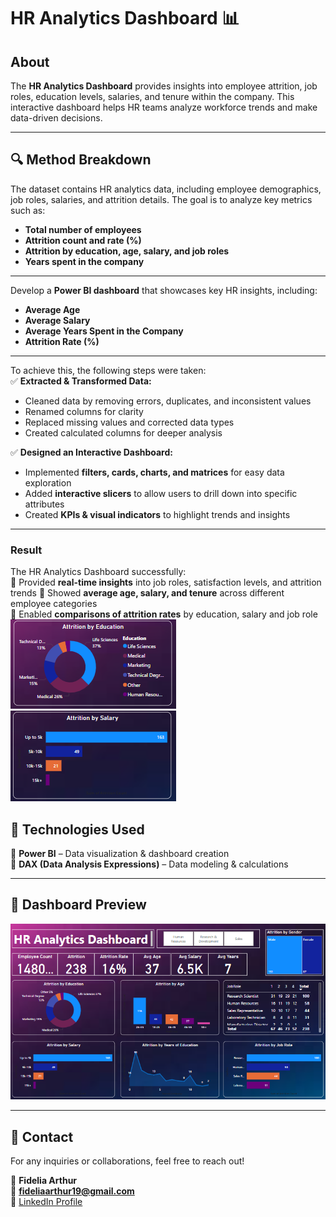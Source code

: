 
# HR Analytics Dashboard 📊

## About
The **HR Analytics Dashboard** provides insights into employee attrition, job roles, education levels, salaries, and tenure within the company. This interactive dashboard helps HR teams analyze workforce trends and make data-driven decisions.

---

## 🔍 Method Breakdown

  
The dataset contains HR analytics data, including employee demographics, job roles, salaries, and attrition details. The goal is to analyze key metrics such as:  
- **Total number of employees**  
- **Attrition count and rate (%)**  
- **Attrition by education, age, salary, and job roles**  
- **Years spent in the company**  

---

  
Develop a **Power BI dashboard** that showcases key HR insights, including:  
- **Average Age**  
- **Average Salary**  
- **Average Years Spent in the Company**  
- **Attrition Rate (%)**  

---


To achieve this, the following steps were taken:  
✅ **Extracted & Transformed Data:**  
- Cleaned data by removing errors, duplicates, and inconsistent values  
- Renamed columns for clarity  
- Replaced missing values and corrected data types  
- Created calculated columns for deeper analysis  

✅ **Designed an Interactive Dashboard:**  
- Implemented **filters, cards, charts, and matrices** for easy data exploration  
- Added **interactive slicers** to allow users to drill down into specific attributes  
- Created **KPIs & visual indicators** to highlight trends and insights  

---

### **Result**  
The HR Analytics Dashboard successfully:  
📌 Provided **real-time insights** into job roles, satisfaction levels, and attrition trends
📌 Showed **average age, salary, and tenure** across different employee categories  
📌 Enabled **comparisons of attrition rates** by education, salary and job role  
 ![Education](https://github.com/Fidelia-a11y/HR-Analytics/blob/main/education.png)
 ![Salary](https://github.com/Fidelia-a11y/HR-Analytics/blob/main/salary.png)
## 🚀 Technologies Used  
🔹 **Power BI** – Data visualization & dashboard creation  
🔹 **DAX (Data Analysis Expressions)** – Data modeling & calculations   

---

## 📸 Dashboard Preview  
 ![Dashboard](https://github.com/Fidelia-a11y/HR-Analytics/blob/main/HR%20Dashboard.png)

---

## 📩 Contact  
For any inquiries or collaborations, feel free to reach out!  

👤 **Fidelia Arthur**  
📧 **fideliaarthur19@gmail.com**  
🔗 [LinkedIn Profile](linkedin.com/in/fidelia-arthur-07b959356) 
